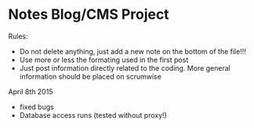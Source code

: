 # Notes Blog/CMS Project

Rules: 
 - Do not delete anything, just add a new note on the bottom of the file!!!
 - Use more or less the formating used in the first post
 - Just post information directly related to the coding. More general information should be placed on scrumwise


April 8th 2015
- fixed bugs
- Database access runs (tested without proxy!)

